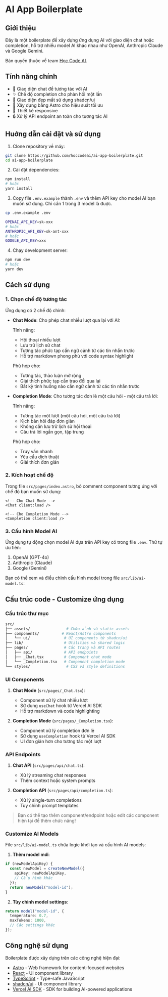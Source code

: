 # AI App Boilerplate

## Giới thiệu

Đây là một boilerplate để xây dựng ứng dụng AI với giao diện chat hoặc completion, hỗ trợ nhiều model AI khác nhau như OpenAI, Anthropic Claude và Google Gemini.

Bản quyền thuộc về team [Học Code AI](https://hoccodeai.com).

## Tính năng chính

- 💬 Giao diện chat để tương tác với AI
- ✨ Chế độ completion cho phản hồi một lần
- 🎨 Giao diện đẹp mắt sử dụng shadcn/ui
- 🚀 Xây dựng bằng Astro cho hiệu suất tối ưu
- 📱 Thiết kế responsive
- 🔒 Xử lý API endpoint an toàn cho tương tác AI


## Huớng dẫn cài đặt và sử dụng

1. Clone repository về máy:
```bash
git clone https://github.com/hoccodeai/ai-app-boilerplate.git
cd ai-app-boilerplate
```

2. Cài đặt dependencies:
```bash
npm install
# hoặc
yarn install
```

3. Copy file `.env.example` thành `.env` và thêm API key cho model AI bạn muốn sử dụng. Chỉ cần 1 trong 3 model là đuợc.

```bash
cp .env.example .env
```

```bash
OPENAI_API_KEY=sk-xxx
# hoặc
ANTHROPIC_API_KEY=sk-ant-xxx
# hoặc
GOOGLE_API_KEY=xxx
```

4. Chạy development server:
```bash
npm run dev
# hoặc
yarn dev
```

## Cách sử dụng

### 1. Chọn chế độ tương tác

Ứng dụng có 2 chế độ chính:

- **Chat Mode**: Cho phép chat nhiều lượt qua lại với AI:

    Tính năng:

    - Hội thoại nhiều lượt
    - Lưu trữ lịch sử chat
    - Tương tác phức tạp cần ngữ cảnh từ các tin nhắn trước
    - Hỗ trợ markdown phong phú với code syntax highlight

    Phù hợp cho:
    - Tương tác, thảo luận mở rộng
    - Giải thích phức tạp cần trao đổi qua lại
    - Bất kỳ tình huống nào cần ngữ cảnh từ các tin nhắn trước


- **Completion Mode**: Cho tương tác đơn lẻ một câu hỏi - một câu trả lời:

    Tính năng:

    - Tương tác một lượt (một câu hỏi, một câu trả lời)
    - Kịch bản hỏi đáp đơn giản
    - Không cần lưu trữ lịch sử hội thoại
    - Câu trả lời ngắn gọn, tập trung

    Phù hợp cho:

    - Truy vấn nhanh
    - Yêu cầu dịch thuật
    - Giải thích đơn giản

### 2. Kích hoạt chế độ

Trong file `src/pages/index.astro`, bỏ comment component tương ứng với chế độ bạn muốn sử dụng:

```tsx
<!-- Cho Chat Mode -->
<Chat client:load />

<!-- Cho Completion Mode -->
<Completion client:load />
```

### 3. Cấu hình Model AI

Ứng dụng tự động chọn model AI dựa trên API key có trong file `.env`. Thứ tự ưu tiên:

1. OpenAI (GPT-4o)
2. Anthropic (Claude)
3. Google (Gemini)

Bạn có thể xem và điều chỉnh cấu hình model trong file `src/lib/ai-model.ts`:

## Cấu trúc code - Customize ứng dụng

### Cấu trúc thư mục

```bash
src/
├── assets/                # Chứa ảnh và static assets
├── components/          # React/Astro components
│   └── ui/               # UI components từ shadcn/ui
├── lib/                  # Utilities và shared logic
├── pages/                # Các trang và API routes
│   ├── api/              # API endpoints
│   ├── _Chat.tsx         # Component chat mode
│   └── _Completion.tsx   # Component completion mode
└── styles/                # CSS và style definitions
```

### UI Components

1. **Chat Mode** (`src/pages/_Chat.tsx`):
   - Component xử lý chat nhiều lượt
   - Sử dụng `useChat` hook từ Vercel AI SDK
   - Hỗ trợ markdown và code highlighting

2. **Completion Mode** (`src/pages/_Completion.tsx`):
   - Component xử lý completion đơn lẻ
   - Sử dụng `useCompletion` hook từ Vercel AI SDK
   - UI đơn giản hơn cho tương tác một lượt

### API Endpoints

1. **Chat API** (`src/pages/api/chat.ts`):
   - Xử lý streaming chat responses
   - Thêm context hoặc system prompts

2. **Completion API** (`src/pages/api/completion.ts`):
   - Xử lý single-turn completions
   - Tùy chỉnh prompt templates

> Bạn có thể tạo thêm component/endpoint hoặc edit các component hiện tại để thêm chức năng!

### Customize AI Models

File `src/lib/ai-model.ts` chứa logic khởi tạo và cấu hình AI models:

1. **Thêm model mới**:
```typescript
if (newModelApiKey) {
  const newModel = createNewModel({
    apiKey: newModelApiKey,
    // Cấu hình khác
  });
  return newModel("model-id");
}
```

2. **Tùy chỉnh model settings**:
```typescript
return model("model-id", {
  temperature: 0.7,
  maxTokens: 1000,
  // Các settings khác
});
```

## Công nghệ sử dụng

Boilerplate được xây dựng trên các công nghệ hiện đại:

- [Astro](https://astro.build) - Web framework for content-focused websites
- [React](https://reactjs.org) - UI component library
- [TypeScript](https://www.typescriptlang.org) - Type-safe JavaScript
- [shadcn/ui](https://ui.shadcn.com) - UI component library
- [Vercel AI SDK](https://sdk.vercel.ai/) - SDK for building AI-powered applications